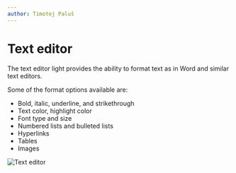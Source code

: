 ```yaml
---
author: Timotej Paluš
---
```


# Text editor
The text editor light provides the ability to format text as in Word and similar text editors.

Some of the format options available are:
* Bold, italic, underline, and strikethrough
* Text color, highlight color
* Font type and size
* Numbered lists and bulleted lists
* Hyperlinks
* Tables
* Images

![Text editor](/.attachments/ModelDrivenAppUserGuide/textEditor.png)